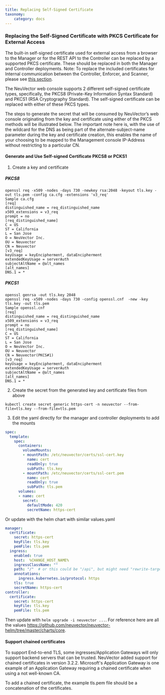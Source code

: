 ```yaml
---
title: Replacing Self-Signed Certificate
taxonomy:
    category: docs
---
```


### Replacing the Self-Signed Certificate with PKCS Certificate for External Access

The built-in self-signed certificate used for external access from a browser to the Manager or for the REST API to the Controller can be replaced by a supported PKCS certificate. These should be replaced in both the Manager and Controller deployments. Note: To replace the included certificates for Internal communication between the Controller, Enforcer, and Scanner, please see [this section](/deploying/production/internal/).

The NeuVector web console supports 2 different self-signed certificate types, specifically, the PKCS8 (Private-Key Information Syntax Standard) and PKCS1 (RSA Cryptography Standard).  The self-signed certificate can be replaced with either of these PKCS types.  

The steps to generate the secret that will be consumed by NeuVector’s web console originating from the key and certificate using either of the PKCS methods will be illustrated below.  The important note here is, with the use of the wildcard for the DNS as being part of the alternate-subject-name parameter during the key and certificate creation, this enables the name of your choosing to be mapped to the Management console IP-Address without restricting to a particular CN.

#### Generate and Use Self-signed Certificate PKCS8 or PCKS1

1. Create a key and certificate

##### PKCS8

```shell
openssl req -x509 -nodes -days 730 -newkey rsa:2048 -keyout tls.key -out tls.pem -config ca.cfg -extensions 'v3_req'
Sample ca.cfg
[req]
distinguished_name = req_distinguished_name
x509_extensions = v3_req
prompt = no
[req_distinguished_name]
C = US
ST = California
L = San Jose
O = NeuVector Inc.
OU = Neuvector
CN = Neuvector
[v3_req]
keyUsage = keyEncipherment, dataEncipherment
extendedKeyUsage = serverAuth
subjectAltName = @alt_names
[alt_names]
DNS.1 = *
```

##### PKCS1

```shell
openssl genrsa -out tls.key 2048
openssl req -x509 -nodes -days 730 -config openssl.cnf  -new -key tls.key -out tls.pem
Sample openssl.cnf
[req]
distinguished_name = req_distinguished_name
x509_extensions = v3_req
prompt = no
[req_distinguished_name]
C = US
ST = California
L = San Jose
O = NeuVector Inc.
OU = Neuvector
CN = Neuvector(PKCS#1)
[v3_req]
keyUsage = keyEncipherment, dataEncipherment
extendedKeyUsage = serverAuth
subjectAltName = @alt_names
[alt_names]
DNS.1 = *
```

2. Create the secret from the generated key and certificate files from above

```shell
kubectl create secret generic https-cert -n neuvector --from-file=tls.key --from-file=tls.pem
```


3. Edit the yaml directly for the manager and controller deployments to add the mounts

```yaml
spec:
  template:
    spec:
      containers:
        volumeMounts:
        - mountPath: /etc/neuvector/certs/ssl-cert.key
          name: cert
          readOnly: true
          subPath: tls.key
        - mountPath: /etc/neuvector/certs/ssl-cert.pem
          name: cert
          readOnly: true
          subPath: tls.pem
      volumes:
      - name: cert
        secret:
          defaultMode: 420
          secretName: https-cert
```

Or update with the helm chart with similar values.yaml

```yaml
manager:
  certificate:
    secret: https-cert
    keyFile: tls.key
    pemFile: tls.pem
  ingress:
    enabled: true
    host:  %CHANGE_HOST_NAME%
    ingressClassName: ""
    path: "/"  # or this could be "/api", but might need "rewrite-target" annotation
    annotations:
      ingress.kubernetes.io/protocol: https
    tls: true
    secretName: https-cert
controller:
  certificate:
    secret: https-cert
    keyFile: tls.key
    pemFile: tls.pem
```

Then update with `helm upgrade -i neuvector ...`. For reference here are all the values https://github.com/neuvector/neuvector-helm/tree/master/charts/core.

#### Support chained certificates

To support End-to-end TLS, some ingresses/Application Gateways will only support backend servers that can be trusted.  NeuVector added support for chained certificates in version 3.2.2.  Microsoft's Application Gateway is one example of an Application Gateway requiring a chained certificate when using a not well-known CA.

To add a chained certificate, the example tls.pem file should be a concatenation of the certificates.

